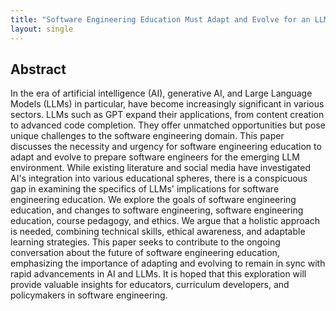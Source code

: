 ```yaml
---
title: "Software Engineering Education Must Adapt and Evolve for an LLM Environment"
layout: single
---
```


## Abstract
In the era of artificial intelligence (AI), generative AI, and Large Language Models (LLMs) in particular, have become increasingly significant in various sectors. LLMs such as GPT expand their applications, from content creation to advanced code completion. They offer unmatched opportunities but pose unique challenges to the software engineering domain. This paper discusses the necessity and urgency for software engineering education to adapt and evolve to prepare software engineers for the emerging LLM environment. While existing literature and social media have investigated AI's integration into various educational spheres, there is a conspicuous gap in examining the specifics of LLMs' implications for software engineering education. We explore the goals of software engineering education, and changes to software engineering, software engineering education, course pedagogy, and ethics. We argue that a holistic approach is needed, combining technical skills, ethical awareness, and adaptable learning strategies. This paper seeks to contribute to the ongoing conversation about the future of software engineering education, emphasizing the importance of adapting and evolving to remain in sync with rapid advancements in AI and LLMs. It is hoped that this exploration will provide valuable insights for educators, curriculum developers, and policymakers in software engineering.

